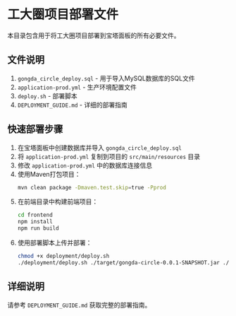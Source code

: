 # 工大圈项目部署文件

本目录包含用于将工大圈项目部署到宝塔面板的所有必要文件。

## 文件说明

1. `gongda_circle_deploy.sql` - 用于导入MySQL数据库的SQL文件
2. `application-prod.yml` - 生产环境配置文件
3. `deploy.sh` - 部署脚本
4. `DEPLOYMENT_GUIDE.md` - 详细的部署指南

## 快速部署步骤

1. 在宝塔面板中创建数据库并导入 `gongda_circle_deploy.sql`
2. 将 `application-prod.yml` 复制到项目的 `src/main/resources` 目录
3. 修改 `application-prod.yml` 中的数据库连接信息
4. 使用Maven打包项目：
   ```bash
   mvn clean package -Dmaven.test.skip=true -Pprod
   ```
5. 在前端目录中构建前端项目：
   ```bash
   cd frontend
   npm install
   npm run build
   ```
6. 使用部署脚本上传并部署：
   ```bash
   chmod +x deployment/deploy.sh
   ./deployment/deploy.sh ./target/gongda-circle-0.0.1-SNAPSHOT.jar ./frontend/dist
   ```

## 详细说明

请参考 `DEPLOYMENT_GUIDE.md` 获取完整的部署指南。 